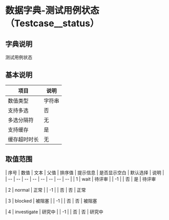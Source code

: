 # 数据字典-测试用例状态（Testcase__status）
## 字典说明
测试用例状态

## 基本说明
| 项目 | 说明 |
| -- | -- |
| 数值类型 | 字符串 |
| 支持多选 | 否 |
| 多选分隔符 | 无 |
| 支持缓存 | 是 |
| 缓存超时时长 | 无 |

## 取值范围
| 序号 | 数值 | 文本 | 父值 | 排序值 | 提示信息 | 是否显示空白 | 默认选择 | 说明 |
| -- | -- | -- | -- | -- | -- | -- | -- |
| 1 | wait | 待评审 |  | -1 |  | 否 | 是 | 待评审

| 2 | normal | 正常 |  | -1 |  | 否 | 否 | 正常

| 3 | blocked | 被阻塞 |  | -1 |  | 否 | 否 | 被阻塞

| 4 | investigate | 研究中 |  | -1 |  | 否 | 否 | 研究中


